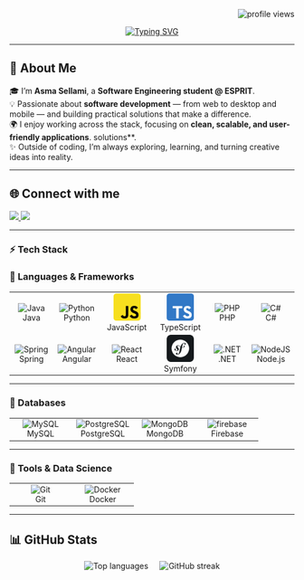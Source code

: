 <!-- Header GIF -->
<!-- ![👋 Hi, I'm Asma Sellami](https://user-images.githubusercontent.com/10498744/210012254-234538ff-d198-48aa-8964-37e6fd45d227.gif) -->

<!-- Profile views -->
<p align="right">
  <img src="https://komarev.com/ghpvc/?username=asmasellami&label=Profile%20views&color=0e75b6&style=flat" alt="profile views" />
</p>

<!-- Typing SVG -->
<p align="center">
  <a href="https://git.io/typing-svg">
    <img src="https://readme-typing-svg.herokuapp.com?font=Fira+Code&size=24&duration=3000&pause=1000&color=467FF7&center=true&vCenter=true&width=600&lines=Hi+%F0%9F%91%8B%2C+I'm+Asma+Sellami" alt="Typing SVG" />
  </a>
</p>

---

## 👋 About Me  

🎓 I’m **Asma Sellami**, a **Software Engineering student @ ESPRIT**.  
💡 Passionate about **software development** — from web to desktop and mobile — and building practical solutions that make a difference.  
🌍 I enjoy working across the stack, focusing on **clean, scalable, and user-friendly applications**.  solutions**.  
✨ Outside of coding, I’m always exploring, learning, and turning creative ideas into reality.  

---

## 🌐 Connect with me  

<p>
  <a href="https://www.linkedin.com/in/asma-sellami-9698b02a9/" target="_blank">
    <img src="https://img.shields.io/badge/LinkedIn-0077B5?logo=linkedin&logoColor=white" height="28" />
  </a>
  <a href="mailto:asma.sellami@esprit.tn" target="_blank">
    <img src="https://img.shields.io/badge/Outlook-0078D4?logo=microsoft-outlook&logoColor=white" height="28" />
  </a>
</p>

---

### ⚡ Tech Stack  
### 🔹 Languages & Frameworks  
<div>
<table>
  <tr>
    <td align="center" width="96"><img src="https://github.com/syvixor/skills-icons/raw/main/icons/java.svg" width="48" height="48" alt="Java" /><br>Java</td>
    <td align="center" width="96"><img src="https://github.com/syvixor/skills-icons/raw/main/icons/python.svg" width="48" height="48" alt="Python" /><br>Python</td>
    <td align="center" width="96"><img src="https://github.com/syvixor/skills-icons/raw/main/icons/javascript.svg" width="48" height="48" alt="JavaScript" /><br>JavaScript</td>
    <td align="center" width="96"><img src="https://github.com/syvixor/skills-icons/raw/main/icons/typescript.svg" width="48" height="48" alt="TypeScript" /><br>TypeScript</td>
    <td align="center" width="96"><img src="https://github.com/syvixor/skills-icons/raw/main/icons/php.svg" width="48" height="48" alt="PHP" /><br>PHP</td>
    <td align="center" width="96"><img src="https://github.com/syvixor/skills-icons/raw/main/icons/csharp.svg" width="48" height="48" alt="C#" /><br>C#</td>
  </tr>
  <tr>
    <td align="center" width="96"><img src="https://github.com/syvixor/skills-icons/raw/main/icons/spring.svg" width="48" height="48" alt="Spring" /><br>Spring</td>
    <td align="center" width="96"><img src="https://github.com/syvixor/skills-icons/raw/main/icons/angularjs.svg" width="48" height="48" alt="Angular" /><br>Angular</td>
    <td align="center" width="96"><img src="https://github.com/syvixor/skills-icons/raw/main/icons/reactjs.svg" width="48" height="48" alt="React" /><br>React</td>
    <td align="center" width="96"><img src="https://github.com/syvixor/skills-icons/raw/main/icons/symfony.svg" width="48" height="48" alt="Symfony" /><br>Symfony</td>
    <td align="center" width="96"><img src="https://github.com/syvixor/skills-icons/raw/main/icons/dotnet.svg" width="48" height="48" alt=".NET" /><br>.NET</td>
    <td align="center" width="96"><img src="https://github.com/syvixor/skills-icons/raw/main/icons/nodejs.svg" width="48" height="48" alt="NodeJS" /><br>Node.js</td>
  </tr>
</table>
</div>

---

### 🔹 Databases  
<div>
<table>
  <tr>
    <td align="center" width="96"><img src="https://github.com/syvixor/skills-icons/raw/main/icons/mysql.svg" width="48" height="48" alt="MySQL" /><br>MySQL</td>
    <td align="center" width="96"><img src="https://github.com/syvixor/skills-icons/raw/main/icons/postgresql.svg" width="48" height="48" alt="PostgreSQL" /><br>PostgreSQL</td>
    <td align="center" width="96"><img src="https://github.com/syvixor/skills-icons/raw/main/icons/mongodb.svg" width="48" height="48" alt="MongoDB" /><br>MongoDB</td>
    <td align="center" width="96"><img src="https://github.com/syvixor/skills-icons/raw/main/icons/firebase.svg" width="48" height="48" alt="firebase" /><br>Firebase</td>
    
  </tr>
</table>
</div>

---

### 🔹 Tools & Data Science  
<div>
<table>
  <tr>
    <td align="center" width="96"><img src="https://github.com/syvixor/skills-icons/raw/main/icons/git.svg" width="48" height="48" alt="Git" /><br>Git</td>
    <td align="center" width="96"><img src="https://github.com/syvixor/skills-icons/raw/main/icons/docker.svg" width="48" height="48" alt="Docker" /><br>Docker</td>
  </tr>
</table>
</div>

---

## 📊 GitHub Stats  

<div align="center" style="display: flex; justify-content: center; gap: 20px;">
  <img src="https://github-readme-stats.vercel.app/api/top-langs?username=asmasellami&theme=react&layout=compact&langs_count=6&hide_border=false" alt="Top languages" height="180px"/>
  <img src="https://streak-stats.demolab.com/?user=asmasellami&theme=react&hide_border=false" alt="GitHub streak" height="180px"/>
</div>
